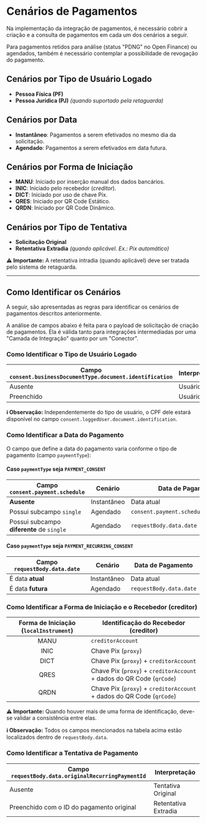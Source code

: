 # Cenários de Pagamentos

Na implementação da integração de pagamentos, é necessário cobrir a criação e a consulta de pagamentos em cada um dos cenários a seguir.

Para pagamentos retidos para análise (status "PDNG" no Open Finance) ou agendados, também é necessário contemplar a possibilidade de revogação do pagamento.

## Cenários por Tipo de Usuário Logado

- **Pessoa Física (PF)**
- **Pessoa Jurídica (PJ)** *(quando suportado pela retaguarda)*

## Cenários por Data

- **Instantâneo**: Pagamentos a serem efetivados no mesmo dia da solicitação.
- **Agendado**: Pagamentos a serem efetivados em data futura.

## Cenários por Forma de Iniciação

- **MANU**: Iniciado por inserção manual dos dados bancários.
- **INIC**: Iniciado pelo recebedor (*creditor*).
- **DICT**: Iniciado por uso de chave Pix.
- **QRES**: Iniciado por QR Code Estático.
- **QRDN**: Iniciado por QR Code Dinâmico.

## Cenários por Tipo de Tentativa

- **Solicitação Original**
- **Retentativa Extradia** *(quando aplicável. Ex.: Pix automático)*

**⚠️ Importante:** A retentativa intradia (quando aplicável) deve ser tratada pelo sistema de retaguarda.

---

## Como Identificar os Cenários

A seguir, são apresentadas as regras para identificar os cenários de pagamentos descritos anteriormente.

A análise de campos abaixo é feita para o payload de solicitação de criação de pagamentos. Ela é válida tanto para integrações intermediadas por uma "Camada de Integração" quanto por um "Conector".

### Como Identificar o Tipo de Usuário Logado

| Campo `consent.businessDocumentType.document.identification` | Interpretação |
| ------------------------------------------------------------ | ------------- |
| Ausente                                                      | Usuário PF    |
| Preenchido                                                   | Usuário PJ    |

**ℹ️ Observação:** Independentemente do tipo de usuário, o CPF dele estará disponível no campo `consent.loggedUser.document.identification`.

### Como Identificar a Data do Pagamento

O campo que define a data do pagamento varia conforme o tipo de pagamento (campo `paymentType`):

#### Caso `paymentType` seja `PAYMENT_CONSENT`

| Campo `consent.payment.schedule`          | Cenário     | Data de Pagamento                      |
| ----------------------------------------- | ----------- | -------------------------------------- |
| **Ausente**                               | Instantâneo | Data atual                             |
| Possui subcampo `single`                  | Agendado    | `consent.payment.schedule.single.date` |
| Possui subcampo **diferente** de `single` | Agendado    | `requestBody.data.date`                |

#### Caso `paymentType` seja `PAYMENT_RECURRING_CONSENT`

| Campo `requestBody.data.date` | Cenário     | Data de Pagamento       |
| ----------------------------- | ----------- | ----------------------- |
| É data **atual**              | Instantâneo | Data atual              |
| É data **futura**             | Agendado    | `requestBody.data.date` |

### Como Identificar a Forma de Iniciação e o Recebedor (creditor)

| Forma de Iniciação (`localInstrument`) | Identificação do Recebedor (creditor)                                 |
| :------------------------------------: | --------------------------------------------------------------------- |
|                  MANU                  | `creditorAccount`                                                     |
|                  INIC                  | Chave Pix (`proxy`)                                                   |
|                  DICT                  | Chave Pix (`proxy`) + `creditorAccount`                               |
|                  QRES                  | Chave Pix (`proxy`) + `creditorAccount` + dados do QR Code (`qrCode`) |
|                  QRDN                  | Chave Pix (`proxy`) + `creditorAccount` + dados do QR Code (`qrCode`) |

**⚠️ Importante:** Quando houver mais de uma forma de identificação, deve-se validar a consistência entre elas.

**ℹ️ Observação:** Todos os campos mencionados na tabela acima estão localizados dentro de `requestBody.data`.

### Como Identificar a Tentativa de Pagamento

| Campo `requestBody.data.originalRecurringPaymentId` | Interpretação        |
| --------------------------------------------------- | -------------------- |
| Ausente                                             | Tentativa Original   |
| Preenchido com o ID do pagamento original           | Retentativa Extradia |
